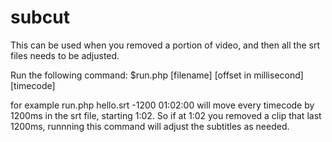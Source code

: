 # subcut

This can be used when you removed a portion of video, and then all the srt files needs to be adjusted.

Run the following command:
$run.php [filename] [offset in millisecond] [timecode]


for example run.php hello.srt -1200 01:02:00 will move every timecode by 1200ms in the srt file, starting 1:02.
So if at 1:02 you removed a clip that last 1200ms, runnning this command will adjust the subtitles as needed.

  
